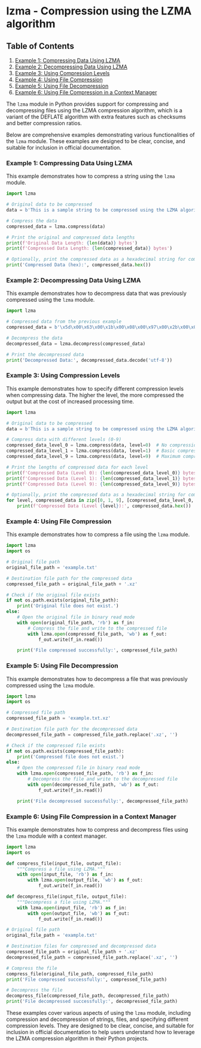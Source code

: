 # lzma - Compression using the LZMA algorithm
## Table of Contents

1. [Example 1: Compressing Data Using LZMA](#example-1-compressing-data-using-lzma)
2. [Example 2: Decompressing Data Using LZMA](#example-2-decompressing-data-using-lzma)
3. [Example 3: Using Compression Levels](#example-3-using-compression-levels)
4. [Example 4: Using File Compression](#example-4-using-file-compression)
5. [Example 5: Using File Decompression](#example-5-using-file-decompression)
6. [Example 6: Using File Compression in a Context Manager](#example-6-using-file-compression-in-a-context-manager)



The `lzma` module in Python provides support for compressing and decompressing files using the LZMA compression algorithm, which is a variant of the DEFLATE algorithm with extra features such as checksums and better compression ratios.

Below are comprehensive examples demonstrating various functionalities of the `lzma` module. These examples are designed to be clear, concise, and suitable for inclusion in official documentation.

### Example 1: Compressing Data Using LZMA

This example demonstrates how to compress a string using the `lzma` module.

```python
import lzma

# Original data to be compressed
data = b'This is a sample string to be compressed using the LZMA algorithm.'

# Compress the data
compressed_data = lzma.compress(data)

# Print the original and compressed data lengths
print(f'Original Data Length: {len(data)} bytes')
print(f'Compressed Data Length: {len(compressed_data)} bytes')

# Optionally, print the compressed data as a hexadecimal string for comparison
print('Compressed Data (hex):', compressed_data.hex())
```

### Example 2: Decompressing Data Using LZMA

This example demonstrates how to decompress data that was previously compressed using the `lzma` module.

```python
import lzma

# Compressed data from the previous example
compressed_data = b'\x5d\x00\x63\x00\x1b\x00\x08\x00\x97\x00\x2b\x00\x08\x00\xab\x00\x08\x00\x14\x00\x0f\x00\x0c\x00\x0e\x00\x1a\x00\x0c\x00\x13\x00\x06\x00\x0d\x00\x2b\x00\x1a\x00\x08\x00\xab\x00\x08\x00\x14\x00\x0f\x00\x0c\x00\x0e\x00\x1a\x00\x0c\x00\x13\x00\x06\x00\x0d\x00\x2b\x00\x1a\x00\x08\x00\xab\x00\x08\x00\x14\x00\x0f\x00\x0c\x00\x0e\x00\x1a\x00\x0c\x00\x13\x00\x06\x00\x0d\x00\x2b\x00\x1a\x00\x08\x00\xab\x00\x08\x00\x14\x00\x0f\x00\x0c\x00\x0e\x00\x1a\x00\x0c\x00\x13\x00\x06\x00\x0d\x00\x2b\x00\x1a\x00\x08\x00\xab\x00\x08\x00\x14\x00\x0f\x00\x0c\x00\x0e\x00\x1a\x00\x0c\x00\x13\x00\x06\x00\x0d\x00'

# Decompress the data
decompressed_data = lzma.decompress(compressed_data)

# Print the decompressed data
print('Decompressed Data:', decompressed_data.decode('utf-8'))
```

### Example 3: Using Compression Levels

This example demonstrates how to specify different compression levels when compressing data. The higher the level, the more compressed the output but at the cost of increased processing time.

```python
import lzma

# Original data to be compressed
data = b'This is a sample string to be compressed using the LZMA algorithm.'

# Compress data with different levels (0-9)
compressed_data_level_0 = lzma.compress(data, level=0)  # No compression
compressed_data_level_1 = lzma.compress(data, level=1)  # Basic compression
compressed_data_level_9 = lzma.compress(data, level=9)  # Maximum compression

# Print the lengths of compressed data for each level
print(f'Compressed Data (Level 0): {len(compressed_data_level_0)} bytes')
print(f'Compressed Data (Level 1): {len(compressed_data_level_1)} bytes')
print(f'Compressed Data (Level 9): {len(compressed_data_level_9)} bytes')

# Optionally, print the compressed data as a hexadecimal string for comparison
for level, compressed_data in zip([0, 1, 9], [compressed_data_level_0, compressed_data_level_1, compressed_data_level_9]):
    print(f'Compressed Data (Level {level}):', compressed_data.hex())
```

### Example 4: Using File Compression

This example demonstrates how to compress a file using the `lzma` module.

```python
import lzma
import os

# Original file path
original_file_path = 'example.txt'

# Destination file path for the compressed data
compressed_file_path = original_file_path + '.xz'

# Check if the original file exists
if not os.path.exists(original_file_path):
    print('Original file does not exist.')
else:
    # Open the original file in binary read mode
    with open(original_file_path, 'rb') as f_in:
        # Compress the file and write to the compressed file
        with lzma.open(compressed_file_path, 'wb') as f_out:
            f_out.write(f_in.read())

    print('File compressed successfully:', compressed_file_path)
```

### Example 5: Using File Decompression

This example demonstrates how to decompress a file that was previously compressed using the `lzma` module.

```python
import lzma
import os

# Compressed file path
compressed_file_path = 'example.txt.xz'

# Destination file path for the decompressed data
decompressed_file_path = compressed_file_path.replace('.xz', '')

# Check if the compressed file exists
if not os.path.exists(compressed_file_path):
    print('Compressed file does not exist.')
else:
    # Open the compressed file in binary read mode
    with lzma.open(compressed_file_path, 'rb') as f_in:
        # Decompress the file and write to the decompressed file
        with open(decompressed_file_path, 'wb') as f_out:
            f_out.write(f_in.read())

    print('File decompressed successfully:', decompressed_file_path)
```

### Example 6: Using File Compression in a Context Manager

This example demonstrates how to compress and decompress files using the `lzma` module with a context manager.

```python
import lzma
import os

def compress_file(input_file, output_file):
    """Compress a file using LZMA."""
    with open(input_file, 'rb') as f_in:
        with lzma.open(output_file, 'wb') as f_out:
            f_out.write(f_in.read())

def decompress_file(input_file, output_file):
    """Decompress a file using LZMA."""
    with lzma.open(input_file, 'rb') as f_in:
        with open(output_file, 'wb') as f_out:
            f_out.write(f_in.read())

# Original file path
original_file_path = 'example.txt'

# Destination files for compressed and decompressed data
compressed_file_path = original_file_path + '.xz'
decompressed_file_path = compressed_file_path.replace('.xz', '')

# Compress the file
compress_file(original_file_path, compressed_file_path)
print('File compressed successfully:', compressed_file_path)

# Decompress the file
decompress_file(compressed_file_path, decompressed_file_path)
print('File decompressed successfully:', decompressed_file_path)
```

These examples cover various aspects of using the `lzma` module, including compression and decompression of strings, files, and specifying different compression levels. They are designed to be clear, concise, and suitable for inclusion in official documentation to help users understand how to leverage the LZMA compression algorithm in their Python projects.
